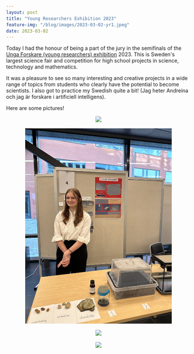 ```yaml
---
layout: post
title: "Young Researchers Exhibition 2023"
feature-img: "/blog/images/2023-03-02-yr1.jpeg"
date: 2023-03-02
---
```



Today I had the honour of being a part of the jury in the semifinals of the [Unga Forskare (young researchers) exhibition](https://ungaforskare.se) 2023. This is Sweden's largest science fair and competition for high school projects in science, technology and mathematics.

It was a pleasure to see so many interesting and creative projects in a wide range of topics from students who clearly have the potential to become scientists. I also got to practice my Swedish quite a bit! (Jag heter Andreina och jag är forskare i artificiell intelligens). 

Here are some pictures!

<p align="center">
<img src="/blog/images/2023-03-02-yr1.jpeg" width="400">
</p>

<p align="center">
<img src="/blog/images/2023-03-02-yr2.jpeg" width="400">
</p>

<p align="center">
<img src="/blog/images/2023-03-02-yr3.jpeg" width="400">
</p>

<p align="center">
<img src="/blog/images/2023-03-02-yr4.jpeg" width="400">
</p>

